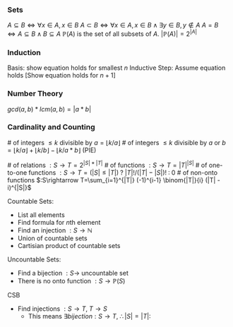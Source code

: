 ### Sets
$A\subseteq B \iff\forall x\in A,x\in B$
$A\subset B \iff\forall x\in A,x\in B\;\land\;\exists y\in B,y\notin A$
$A=B\iff A\subseteq B\;\land\;B\subseteq A$
$\mathbb{P}(A)$ is the set of all subsets of $A$. $|\mathbb{P}(A)|=2^{|A|}$
### Induction
Basis: show equation holds for smallest $n$
Inductive Step: Assume equation holds \[Show equation holds for $n+1$]
### Number Theory
$gcd(a,b)*lcm(a,b)=|a*b|$
### Cardinality and Counting
\# of integers $\leq k$ divisible by $a=\lfloor k/a\rfloor$
\# of integers $\leq k$ divisible by $a$ or $b=\lfloor k/a\rfloor +\lfloor k/b\rfloor -\lfloor k/a*b\rfloor$ (PIE)

\# of relations $:S\rightarrow T=2^{|S|*|T|}$
\# of functions $:S\rightarrow T=|T|^{|S|}$
\# of one-to-one functions $:S\rightarrow T=(|S|\leq|T|)\;?\;|T|!/(|T|-|S|)!\;:\;0$
\# of non-onto functions $:S\rightarrow T=\sum_{i=1}^{|T|} (-1)^{i-1} \binom{|T|}{i} (|T| - i)^{|S|}$

Countable Sets:
- List all elements
- Find formula for $n$th element
- Find an injection $:S\rightarrow \mathbb{N}$
- Union of countable sets
- Cartisian product of countable sets

Uncountable Sets:
- Find a bijection $: S \rightarrow$ uncountable set
- There is no onto function $:S\rightarrow\mathbb{P}(S)$

CSB
- Find injections $:S\rightarrow T,\;T\rightarrow S$
	- This means $\exists bijection:S\rightarrow T,\;\therefore |S|=|T|$: